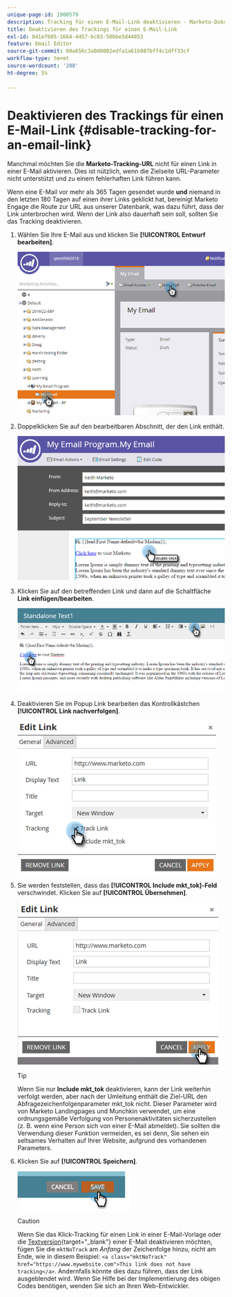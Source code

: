 ```yaml
---
unique-page-id: 1900579
description: Tracking für einen E-Mail-Link deaktivieren - Marketo-Dokumente - Produktdokumentation
title: Deaktivieren des Trackings für einen E-Mail-Link
exl-id: 841ef605-1664-4457-bc83-50bbe5d44853
feature: Email Editor
source-git-commit: 09a656c3a0d0002edfa1a61b987bff4c1dff33cf
workflow-type: tm+mt
source-wordcount: '288'
ht-degree: 5%

---
```


# Deaktivieren des Trackings für einen E-Mail-Link {#disable-tracking-for-an-email-link}

Manchmal möchten Sie die **Marketo-Tracking-URL** nicht für einen Link in einer E-Mail aktivieren. Dies ist nützlich, wenn die Zielseite URL-Parameter nicht unterstützt und zu einem fehlerhaften Link führen kann.

Wenn eine E-Mail vor mehr als 365 Tagen gesendet wurde **und** niemand in den letzten 180 Tagen auf einen ihrer Links geklickt hat, bereinigt Marketo Engage die Route zur URL aus unserer Datenbank, was dazu führt, dass der Link unterbrochen wird. Wenn der Link also dauerhaft sein soll, sollten Sie das Tracking deaktivieren.

1. Wählen Sie Ihre E-Mail aus und klicken Sie **[!UICONTROL Entwurf bearbeiten]**.

   ![](assets/one-7.png)

1. Doppelklicken Sie auf den bearbeitbaren Abschnitt, der den Link enthält.

   ![](assets/two-6.png)

1. Klicken Sie auf den betreffenden Link und dann auf die Schaltfläche **Link einfügen/bearbeiten**.

   ![](assets/three-6.png)

1. Deaktivieren Sie im Popup Link bearbeiten das Kontrollkästchen **[!UICONTROL Link nachverfolgen]**.

   ![](assets/four-4.png)

1. Sie werden feststellen, dass das **[!UICONTROL Include mkt_tok]-Feld** verschwindet. Klicken Sie auf **[!UICONTROL Übernehmen]**.

   ![](assets/five-3.png)

   >[!TIP]
   >
   >Wenn Sie nur **Include mkt_tok** deaktivieren, kann der Link weiterhin verfolgt werden, aber nach der Umleitung enthält die Ziel-URL den Abfragezeichenfolgenparameter mkt_tok nicht. Dieser Parameter wird von Marketo Landingpages und Munchkin verwendet, um eine ordnungsgemäße Verfolgung von Personenaktivitäten sicherzustellen (z. B. wenn eine Person sich von einer E-Mail abmeldet). Sie sollten die Verwendung dieser Funktion vermeiden, es sei denn, Sie sehen ein seltsames Verhalten auf Ihrer Website, aufgrund des vorhandenen Parameters.

1. Klicken Sie auf **[!UICONTROL Speichern]**.

   ![](assets/image2014-9-17-22-3a25-3a20.png)

   >[!CAUTION]
   >
   >Wenn Sie das Klick-Tracking für einen Link in einer E-Mail-Vorlage oder die [Textversion](/help/marketo/product-docs/email-marketing/general/creating-an-email/edit-the-text-version-of-an-email.md){target="_blank"} einer E-Mail deaktivieren möchten, fügen Sie die `mktNoTrack` am *Anfang* der Zeichenfolge hinzu, nicht am Ende, wie in diesem Beispiel: `<a class="mktNoTrack" href="https://www.mywebsite.com">This link does not have tracking</a>`. Andernfalls könnte dies dazu führen, dass der Link ausgeblendet wird. Wenn Sie Hilfe bei der Implementierung des obigen Codes benötigen, wenden Sie sich an Ihren Web-Entwickler.
